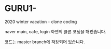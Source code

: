# GURU1-
2020 winter vacation - clone coding

naver main, cafe, login 화면의 클론 코딩을 해봤습니다.

코드는 master branch에 저장되어 있습니다. 
